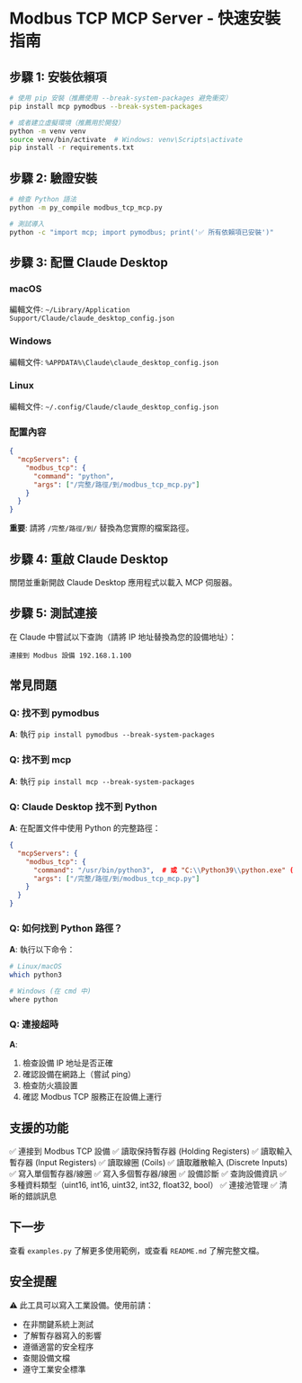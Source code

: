 # Modbus TCP MCP Server - 快速安裝指南

## 步驟 1: 安裝依賴項

```bash
# 使用 pip 安裝（推薦使用 --break-system-packages 避免衝突）
pip install mcp pymodbus --break-system-packages

# 或者建立虛擬環境（推薦用於開發）
python -m venv venv
source venv/bin/activate  # Windows: venv\Scripts\activate
pip install -r requirements.txt
```

## 步驟 2: 驗證安裝

```bash
# 檢查 Python 語法
python -m py_compile modbus_tcp_mcp.py

# 測試導入
python -c "import mcp; import pymodbus; print('✅ 所有依賴項已安裝')"
```

## 步驟 3: 配置 Claude Desktop

### macOS
編輯文件: `~/Library/Application Support/Claude/claude_desktop_config.json`

### Windows
編輯文件: `%APPDATA%\Claude\claude_desktop_config.json`

### Linux
編輯文件: `~/.config/Claude/claude_desktop_config.json`

### 配置內容
```json
{
  "mcpServers": {
    "modbus_tcp": {
      "command": "python",
      "args": ["/完整/路徑/到/modbus_tcp_mcp.py"]
    }
  }
}
```

**重要**: 請將 `/完整/路徑/到/` 替換為您實際的檔案路徑。

## 步驟 4: 重啟 Claude Desktop

關閉並重新開啟 Claude Desktop 應用程式以載入 MCP 伺服器。

## 步驟 5: 測試連接

在 Claude 中嘗試以下查詢（請將 IP 地址替換為您的設備地址）：

```
連接到 Modbus 設備 192.168.1.100
```

## 常見問題

### Q: 找不到 pymodbus
**A**: 執行 `pip install pymodbus --break-system-packages`

### Q: 找不到 mcp
**A**: 執行 `pip install mcp --break-system-packages`

### Q: Claude Desktop 找不到 Python
**A**: 在配置文件中使用 Python 的完整路徑：
```json
{
  "mcpServers": {
    "modbus_tcp": {
      "command": "/usr/bin/python3",  # 或 "C:\\Python39\\python.exe" (Windows)
      "args": ["/完整/路徑/到/modbus_tcp_mcp.py"]
    }
  }
}
```

### Q: 如何找到 Python 路徑？
**A**: 執行以下命令：
```bash
# Linux/macOS
which python3

# Windows (在 cmd 中)
where python
```

### Q: 連接超時
**A**: 
1. 檢查設備 IP 地址是否正確
2. 確認設備在網路上（嘗試 ping）
3. 檢查防火牆設置
4. 確認 Modbus TCP 服務正在設備上運行

## 支援的功能

✅ 連接到 Modbus TCP 設備
✅ 讀取保持暫存器 (Holding Registers)
✅ 讀取輸入暫存器 (Input Registers)
✅ 讀取線圈 (Coils)
✅ 讀取離散輸入 (Discrete Inputs)
✅ 寫入單個暫存器/線圈
✅ 寫入多個暫存器/線圈
✅ 設備診斷
✅ 查詢設備資訊
✅ 多種資料類型（uint16, int16, uint32, int32, float32, bool）
✅ 連接池管理
✅ 清晰的錯誤訊息

## 下一步

查看 `examples.py` 了解更多使用範例，或查看 `README.md` 了解完整文檔。

## 安全提醒

⚠️ 此工具可以寫入工業設備。使用前請：
- 在非關鍵系統上測試
- 了解暫存器寫入的影響
- 遵循適當的安全程序
- 查閱設備文檔
- 遵守工業安全標準
